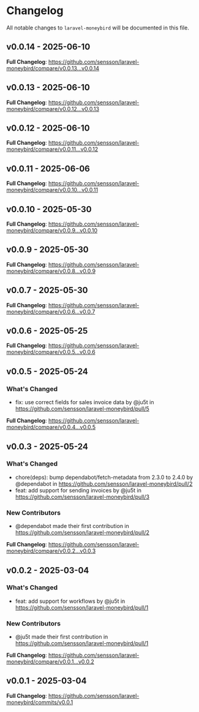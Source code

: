 # Changelog

All notable changes to `laravel-moneybird` will be documented in this file.

## v0.0.14 - 2025-06-10

**Full Changelog**: https://github.com/sensson/laravel-moneybird/compare/v0.0.13...v0.0.14

## v0.0.13 - 2025-06-10

**Full Changelog**: https://github.com/sensson/laravel-moneybird/compare/v0.0.12...v0.0.13

## v0.0.12 - 2025-06-10

**Full Changelog**: https://github.com/sensson/laravel-moneybird/compare/v0.0.11...v0.0.12

## v0.0.11 - 2025-06-06

**Full Changelog**: https://github.com/sensson/laravel-moneybird/compare/v0.0.10...v0.0.11

## v0.0.10 - 2025-05-30

**Full Changelog**: https://github.com/sensson/laravel-moneybird/compare/v0.0.9...v0.0.10

## v0.0.9 - 2025-05-30

**Full Changelog**: https://github.com/sensson/laravel-moneybird/compare/v0.0.8...v0.0.9

## v0.0.7 - 2025-05-30

**Full Changelog**: https://github.com/sensson/laravel-moneybird/compare/v0.0.6...v0.0.7

## v0.0.6 - 2025-05-25

**Full Changelog**: https://github.com/sensson/laravel-moneybird/compare/v0.0.5...v0.0.6

## v0.0.5 - 2025-05-24

### What's Changed

* fix: use correct fields for sales invoice data by @ju5t in https://github.com/sensson/laravel-moneybird/pull/5

**Full Changelog**: https://github.com/sensson/laravel-moneybird/compare/v0.0.4...v0.0.5

## v0.0.3 - 2025-05-24

### What's Changed

* chore(deps): bump dependabot/fetch-metadata from 2.3.0 to 2.4.0 by @dependabot in https://github.com/sensson/laravel-moneybird/pull/2
* feat: add support for sending invoices by @ju5t in https://github.com/sensson/laravel-moneybird/pull/3

### New Contributors

* @dependabot made their first contribution in https://github.com/sensson/laravel-moneybird/pull/2

**Full Changelog**: https://github.com/sensson/laravel-moneybird/compare/v0.0.2...v0.0.3

## v0.0.2 - 2025-03-04

### What's Changed

* feat: add support for workflows by @ju5t in https://github.com/sensson/laravel-moneybird/pull/1

### New Contributors

* @ju5t made their first contribution in https://github.com/sensson/laravel-moneybird/pull/1

**Full Changelog**: https://github.com/sensson/laravel-moneybird/compare/v0.0.1...v0.0.2

## v0.0.1 - 2025-03-04

**Full Changelog**: https://github.com/sensson/laravel-moneybird/commits/v0.0.1
